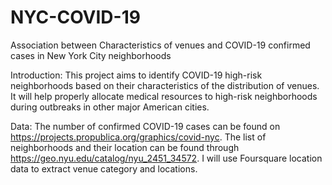 # NYC-COVID-19
Association between Characteristics of venues and COVID-19 confirmed cases in New York City neighborhoods

Introduction:
This project aims to identify COVID-19 high-risk neighborhoods based on their characteristics of the distribution of venues. It will help properly allocate medical resources to high-risk neighborhoods during outbreaks in other major American cities.

Data:
The number of confirmed COVID-19 cases can be found on https://projects.propublica.org/graphics/covid-nyc. The list of neighborhoods and their location can be found through https://geo.nyu.edu/catalog/nyu_2451_34572. I will use Foursquare location data to extract venue category and locations. 
